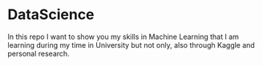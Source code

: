 # DataScience

In this repo I want to show you my skills in Machine Learning that I am learning during my time in University but not only, also through Kaggle and personal research.
